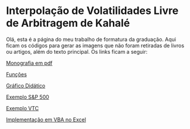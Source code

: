 # Interpolação de Volatilidades Livre de Arbitragem de Kahalé

Olá, esta é a página do meu trabalho de formatura da graduação. Aqui ficam os códigos para gerar as imagens que não foram retiradas de livros ou artigos, além do texto principal. Os links ficam a seguir:

<a href="/files/Trabalho de Formatura - Daniel Morales.pdf" download>Monografia em pdf</a>

<a href="/files/kahale_volatility.R" download>Funções</a>

<a href="/files/Gráfico Didático.R" download>Gráfico Didático</a>

<a href="/files/Exemplo S&P 500.R" download>Exemplo S&P 500</a>

<a href="/files/Exemplo VTC.R" download>Exemplo VTC</a>

<a href="/files/denschkah.xlsm" download>Implementação em VBA no Excel</a>
